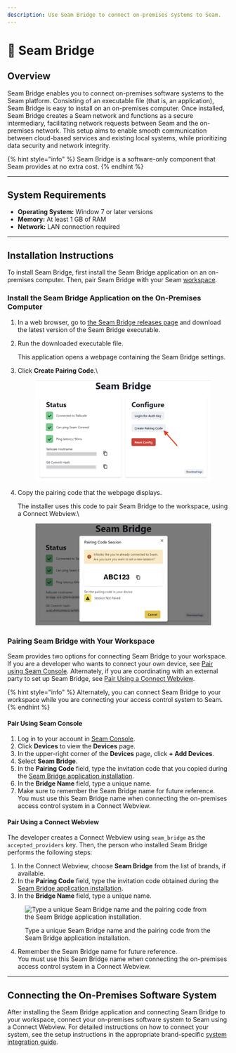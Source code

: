 ```yaml
---
description: Use Seam Bridge to connect on-premises systems to Seam.
---
```


# 📡 Seam Bridge

## Overview

Seam Bridge enables you to connect on-premises software systems to the Seam platform. Consisting of an executable file (that is, an application), Seam Bridge is easy to install on an on-premises computer. Once installed, Seam Bridge creates a Seam network and functions as a secure intermediary, facilitating network requests between Seam and the on-premises network. This setup aims to enable smooth communication between cloud-based services and existing local systems, while prioritizing data security and network integrity.

{% hint style="info" %}
Seam Bridge is a software-only component that Seam provides at no extra cost.
{% endhint %}

***

## System Requirements

* **Operating System:** Window 7 or later versions
* **Memory:** At least 1 GB of RAM
* **Network:** LAN connection required

***

## Installation Instructions

To install Seam Bridge, first install the Seam Bridge application on an on-premises computer. Then, pair Seam Bridge with your Seam [workspace](../core-concepts/workspaces/).

### **Install the Seam Bridge Application on the On-Premises Computer**

1. In a web browser, go to [the Seam Bridge releases page](https://github.com/seamapi/seam-bridge-client/releases/latest) and download the latest version of the Seam Bridge executable.
2.  Run the downloaded executable file.

    This application opens a webpage containing the Seam Bridge settings.
3.  Click **Create Pairing Code**.\


    <figure><img src="../.gitbook/assets/seam-bridge-create-pairing-code.png" alt=""><figcaption></figcaption></figure>
4.  Copy the pairing code that the webpage displays.

    The installer uses this code to pair Seam Bridge to the workspace, using a Connect Webview.\


    <figure><img src="../.gitbook/assets/seam-bridge-already-connected-error.png" alt=""><figcaption></figcaption></figure>

### Pairing Seam Bridge with Your Workspace

Seam provides two options for connecting Seam Bridge to your workspace. If you are a developer who wants to connect your own device, see [Pair using Seam Console](seam-bridge.md#pair-using-the-seam-console). Alternately, if you are coordinating with an external party to set up Seam Bridge, see [Pair Using a Connect Webview](seam-bridge.md#pair-using-a-connect-webview).

{% hint style="info" %}
Alternately, you can connect Seam Bridge to your workspace while you are connecting your access control system to Seam.
{% endhint %}

#### **Pair Using Seam Console**

1. Log in to your account in [Seam Console](https://console.getseam.com).
2. Click **Devices** to view the **Devices** page.
3. In the upper-right corner of the **Devices** page, click **+ Add Devices**.
4. Select **Seam Bridge**.
5. In the **Pairing Code** field, type the invitation code that you copied during the [Seam Bridge application installation](seam-bridge.md#install-the-seam-bridge-application-on-the-on-premises-computer).
6. In the **Bridge Name** field, type a unique name.
7. Make sure to remember the Seam Bridge name for future reference.\
   You must use this Seam Bridge name when connecting the on-premises access control system in a Connect Webview.

#### **Pair Using a Connect Webview**

The developer creates a Connect Webview using `seam_bridge` as the `accepted_providers` key. Then, the person who installed Seam Bridge performs the following steps:

1. In the Connect Webview, choose **Seam Bridge** from the list of brands, if available.
2. In the **Pairing Code** field, type the invitation code obtained during the [Seam Bridge application installation](seam-bridge.md#install-the-seam-bridge-application-on-the-on-premises-computer).
3. In the **Bridge Name** field, type a unique name.

<figure><img src="../.gitbook/assets/connect-webview-seam-bridge-info.png" alt="Type a unique Seam Bridge name and the pairing code from the Seam Bridge application installation." width="245"><figcaption><p>Type a unique Seam Bridge name and the pairing code from the Seam Bridge application installation.</p></figcaption></figure>

4. Remember the Seam Bridge name for future reference.\
   You must use this Seam Bridge name when connecting the on-premises access control system in a Connect Webview.

***

## Connecting the On-Premises Software System

After installing the Seam Bridge application and connecting Seam Bridge to your workspace, connect your on-premises software system to Seam using a Connect Webview. For detailed instructions on how to connect your system, see the setup instructions in the appropriate brand-specific [system integration guide](../device-and-system-integration-guides/overview.md#access-control-systems).

